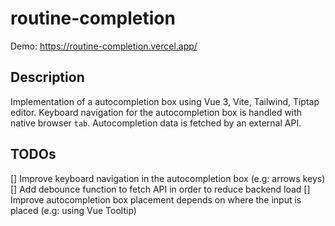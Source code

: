 # routine-completion

Demo: https://routine-completion.vercel.app/

## Description

Implementation of a autocompletion box using Vue 3, Vite, Tailwind, Tiptap editor. Keyboard navigation for the autocompletion box is handled with native browser `tab`. Autocompletion data is fetched by an external API.


## TODOs
[] Improve keyboard navigation in the autocompletion box (e.g: arrows keys)
[] Add debounce function to fetch API in order to reduce backend load
[] Improve autocompletion box placement depends on where the input is placed (e.g: using Vue Tooltip)
